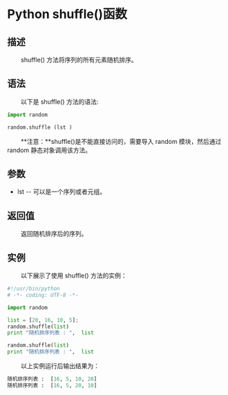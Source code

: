 # Python shuffle()函数
## 描述
&#160;&#160;&#160;&#160;&#160;&#160;&#160;&#160;shuffle() 方法将序列的所有元素随机排序。

## 语法
&#160;&#160;&#160;&#160;&#160;&#160;&#160;&#160;以下是 shuffle() 方法的语法:

```python
import random

random.shuffle (lst )
```

&#160;&#160;&#160;&#160;&#160;&#160;&#160;&#160;**注意：**shuffle()是不能直接访问的，需要导入 random 模块，然后通过 random 静态对象调用该方法。

## 参数
- lst -- 可以是一个序列或者元组。

## 返回值
&#160;&#160;&#160;&#160;&#160;&#160;&#160;&#160;返回随机排序后的序列。

## 实例
&#160;&#160;&#160;&#160;&#160;&#160;&#160;&#160;以下展示了使用 shuffle() 方法的实例：

```python
#!/usr/bin/python
# -*- coding: UTF-8 -*-

import random

list = [20, 16, 10, 5];
random.shuffle(list)
print "随机排序列表 : ",  list

random.shuffle(list)
print "随机排序列表 : ",  list
```

&#160;&#160;&#160;&#160;&#160;&#160;&#160;&#160;以上实例运行后输出结果为：

```python
随机排序列表 :  [16, 5, 10, 20]
随机排序列表 :  [16, 5, 20, 10]
```